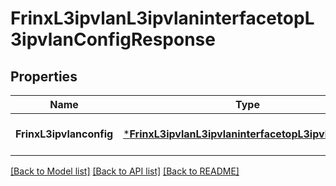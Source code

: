 # FrinxL3ipvlanL3ipvlaninterfacetopL3ipvlanConfigResponse

## Properties
Name | Type | Description | Notes
------------ | ------------- | ------------- | -------------
**FrinxL3ipvlanconfig** | [***FrinxL3ipvlanL3ipvlaninterfacetopL3ipvlanConfig**](frinx.l3ipvlan.l3ipvlaninterfacetop.l3ipvlan.Config.md) |  | [optional] [default to null]

[[Back to Model list]](../README.md#documentation-for-models) [[Back to API list]](../README.md#documentation-for-api-endpoints) [[Back to README]](../README.md)


